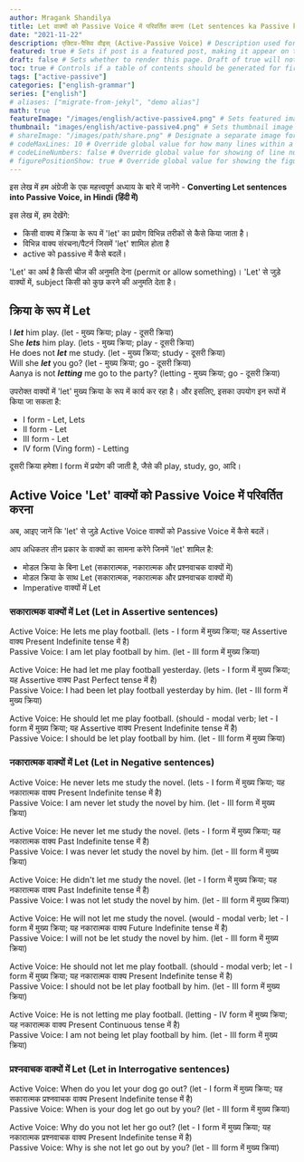 ```yaml
---
author: Mragank Shandilya
title: Let वाक्यों को Passive Voice में परिवर्तित करना (Let sentences ka Passive kaise banayein ?) 
date: "2021-11-22"
description: एक्टिव-पैसिव वौइस् (Active-Passive Voice) # Description used for search engine.
featured: true # Sets if post is a featured post, making it appear on the sidebar. A featured post won't be listed on the sidebar if it's the current page
draft: false # Sets whether to render this page. Draft of true will not be rendered.
toc: true # Controls if a table of contents should be generated for first-level links automatically.
tags: ["active-passive"]
categories: ["english-grammar"]
series: ["english"]
# aliases: ["migrate-from-jekyl", "demo alias"]
math: true
featureImage: "/images/english/active-passive4.png" # Sets featured image on blog post.
thumbnail: "images/english/active-passive4.png" # Sets thumbnail image appearing inside card on homepage. I will keep it the same as featureImage.
# shareImage: "/images/path/share.png" # Designate a separate image for social media sharing.
# codeMaxLines: 10 # Override global value for how many lines within a code block before auto-collapsing.
# codeLineNumbers: false # Override global value for showing of line numbers within code block.
# figurePositionShow: true # Override global value for showing the figure label.
---
```


इस लेख में हम अंग्रेजी के एक महत्त्वपूर्ण अध्याय के बारे में जानेंगे - <strong>Converting Let sentences into Passive Voice, in Hindi (हिंदी में)</strong>

इस लेख में, हम देखेंगे:
* किसी वाक्य में क्रिया के रूप में 'let' का प्रयोग विभिन्न तरीकों से कैसे किया जाता है।
* विभिन्न वाक्य संरचना/पैटर्न जिसमें 'let' शामिल होता है
* active को passive में कैसे बदलें।

'Let' का अर्थ है किसी चीज की अनुमति देना (permit or allow something)। 'Let' से जुड़े वाक्यों में, subject किसी को कुछ करने की अनुमति देता है।

## क्रिया के रूप में Let

I ***let*** him play. (let - मुख्य क्रिया; play - दूसरी क्रिया) <br>
She ***lets*** him play. (lets - मुख्य क्रिया; play - दूसरी क्रिया) <br>
He does not ***let*** me study. (let - मुख्य क्रिया; study - दूसरी क्रिया) <br>
Will she ***let*** you go? (let - मुख्य क्रिया; go - दूसरी क्रिया) <br>
Aanya is not ***letting*** me go to the party? (letting - मुख्य क्रिया; go - दूसरी क्रिया)

उपरोक्त वाक्यों में 'let' मुख्य क्रिया के रूप में कार्य कर रहा है। और इसलिए, इसका उपयोग इन रूपों में किया जा सकता है:
* I form - Let, Lets
* II form - Let
* III form - Let
* IV form (Ving form) - Letting

दूसरी क्रिया हमेशा I form में प्रयोग की जाती है, जैसे की play, study, go, आदि।


## Active Voice 'Let' वाक्यों को Passive Voice में परिवर्तित करना

अब, आइए जानें कि 'let' से जुड़े Active Voice वाक्यों को Passive Voice में कैसे बदलें।

आप अधिकतर तीन प्रकार के वाक्यों का सामना करेंगे जिनमें 'let' शामिल है:
* मोडल क्रिया के बिना Let (सकारात्मक, नकारात्मक और प्रश्नवाचक वाक्यों में)
* मोडल क्रिया के साथ Let (सकारात्मक, नकारात्मक और प्रश्नवाचक वाक्यों में)
* Imperative वाक्यों में Let

### सकारात्मक वाक्यों में Let (Let in Assertive sentences)

Active Voice: He lets me play football. (lets - I form में मुख्य क्रिया; यह Assertive वाक्य Present Indefinite tense में है) <br>
Passive Voice: I am let play football by him. (let - III form में मुख्य क्रिया)

Active Voice: He had let me play football yesterday. (lets - I form में मुख्य क्रिया; यह Assertive वाक्य Past Perfect tense में है) <br>
Passive Voice: I had been let play football yesterday by him. (let - III form में मुख्य क्रिया)

Active Voice: He should let me play football. (should - modal verb; let - I form में मुख्य क्रिया; यह Assertive वाक्य Present Indefinite tense में है) <br>
Passive Voice: I should be let play football by him. (let - III form में मुख्य क्रिया)

### नकारात्मक वाक्यों में Let (Let in Negative sentences) 

Active Voice: He never lets me study the novel. (lets - I form में मुख्य क्रिया; यह नकारात्मक वाक्य Present Indefinite tense में है) <br>
Passive Voice: I am never let study the novel by him. (let - III form में मुख्य क्रिया)

Active Voice: He never let me study the novel. (lets - I form में मुख्य क्रिया; यह नकारात्मक वाक्य Past Indefinite tense में है) <br>
Passive Voice: I was never let study the novel by him. (let - III form में मुख्य क्रिया)

Active Voice: He didn't let me study the novel. (let - I form में मुख्य क्रिया; यह नकारात्मक वाक्य Past Indefinite tense में है) <br>
Passive Voice: I was not let study the novel by him. (let - III form में मुख्य क्रिया)

Active Voice: He will not let me study the novel. (would - modal verb; let - I form में मुख्य क्रिया; यह नकारात्मक वाक्य Future Indefinite tense में है) <br>
Passive Voice: I will not be let study the novel by him. (let - III form में मुख्य क्रिया)

Active Voice: He should not let me play football. (should - modal verb; let - I form में मुख्य क्रिया; यह नकारात्मक वाक्य Present Indefinite tense में है) <br>
Passive Voice: I should not be let play football by him. (let - III form में मुख्य क्रिया)

Active Voice: He is not letting me play football. (letting - IV form में मुख्य क्रिया; यह नकारात्मक वाक्य Present Continuous tense में है) <br>
Passive Voice: I am not being let play football by him. (let - III form में मुख्य क्रिया)

### प्रश्नवाचक वाक्यों में Let (Let in Interrogative sentences) 

Active Voice: When do you let your dog go out? (let - I form में मुख्य क्रिया; यह सकारात्मक प्रश्नवाचक वाक्य Present Indefinite tense में है) <br>
Passive Voice: When is your dog let go out by you? (let - III form में मुख्य क्रिया)

Active Voice: Why do you not let her go out? (let - I form में मुख्य क्रिया; यह नकारात्मक प्रश्नवाचक वाक्य Present Indefinite tense में है) <br>
Passive Voice: Why is she not let go out by you? (let - III form में मुख्य क्रिया)

